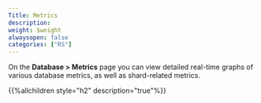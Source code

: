 ```yaml
---
Title: Metrics
description: 
weight: $weight
alwaysopen: false
categories: ["RS"]
---
```

On the **Database \> Metrics** page you can view detailed real-time
graphs of various database metrics, as well as shard-related metrics.

{{%allchildren style="h2" description="true"%}}